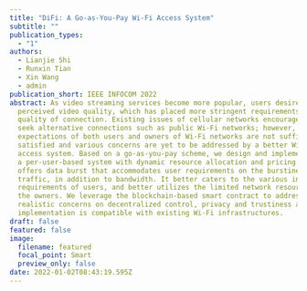 ```yaml
---
title: "DiFi: A Go-as-You-Pay Wi-Fi Access System"
subtitle: ""
publication_types:
  - "1"
authors:
  - Lianjie Shi
  - Runxin Tian
  - Xin Wang
  - admin
publication_short: IEEE INFOCOM 2022
abstract: As video streaming services become more popular, users desire high
  perceived video quality, which has placed more stringent requirements on the
  quality of connection. Existing issues of cellular networks encourage users to
  seek alternative connections such as public Wi-Fi networks; however,
  expectations of both users and owners of Wi-Fi networks are not sufficiently
  satisfied and various concerns are yet to be addressed by a better Wi-Fi
  access system. Based on a go-as-you-pay scheme, we design and implement DiFi,
  a per-user-based system with dynamic resource allocation and pricing. DiFi
  offers data burst that accommodates user requirements on the burstiness of
  traffic, in addition to bandwidth. It better caters to the various individual
  requirements of users, and better utilizes the limited network resources for
  the owners. We leverage the blockchain-based smart contract to address
  realistic concerns on decentralized control, privacy and trustiness and our
  implementation is compatible with existing Wi-Fi infrastructures.
draft: false
featured: false
image:
  filename: featured
  focal_point: Smart
  preview_only: false
date: 2022-01-02T08:43:19.595Z
---
```

